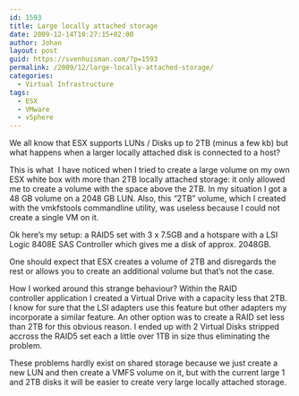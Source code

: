 ```yaml
---
id: 1593
title: Large locally attached storage
date: 2009-12-14T10:27:15+02:00
author: Johan
layout: post
guid: https://svenhuisman.com/?p=1593
permalink: /2009/12/large-locally-attached-storage/
categories:
  - Virtual Infrastructure
tags:
  - ESX
  - VMware
  - vSphere
---
```

We all know that ESX supports LUNs / Disks up to 2TB (minus a few kb) but what happens when a larger locally attached disk is connected to a host?

This is what  I have noticed when I tried to create a large volume on my own ESX white box with more than 2TB locally attached storage: it only allowed me to create a volume with the space above the 2TB. In my situation I got a 48 GB volume on a 2048 GB LUN. Also, this &#8220;2TB&#8221; volume, which I created with the vmkfstools commandline utility, was useless because I could not create a single VM on it.<!--more-->

Ok here&#8217;s my setup: a RAID5 set with 3 x 7.5GB and a hotspare with a LSI Logic 8408E SAS Controller which gives me a disk of approx. 2048GB. 

One should expect that ESX creates a volume of 2TB and disregards the rest or allows you to create an additional volume but that&#8217;s not the case.

How I worked around this strange behaviour? Within the RAID controller application I created a Virtual Drive with a capacity less that 2TB. I know for sure that the LSI adapters use this feature but other adapters my incorporate a similar feature. An other option was to create a RAID set less than 2TB for this obvious reason. I ended up with 2 Virtual Disks stripped accross the RAID5 set each a little over 1TB in size thus eliminating the problem.

These problems hardly exist on shared storage because we just create a new LUN and then create a VMFS volume on it, but with the current large 1 and 2TB disks it will be easier to create very large locally attached storage.